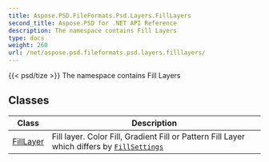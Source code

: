 ```yaml
---
title: Aspose.PSD.FileFormats.Psd.Layers.FillLayers
second_title: Aspose.PSD for .NET API Reference
description: The namespace contains Fill Layers
type: docs
weight: 260
url: /net/aspose.psd.fileformats.psd.layers.filllayers/
---
```

{{< psd/tize >}}
The namespace contains Fill Layers

## Classes

| Class | Description |
| --- | --- |
| [FillLayer](./filllayer/) | Fill layer. Color Fill, Gradient Fill or Pattern Fill Layer which differs by [`FillSettings`](../aspose.psd.fileformats.psd.layers.filllayers/filllayer/fillsettings/) |


